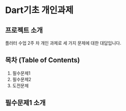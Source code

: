 # Dart기초 개인과제

## 프로젝트 소개
플러터 수업 2주 차 개인 과제로 세 가지 문제에 대한 대답입니다.

## 목차 (Table of Contents)
1. 필수문제1
2. 필수문제2
3. 도전문제

## 필수문제1 소개




